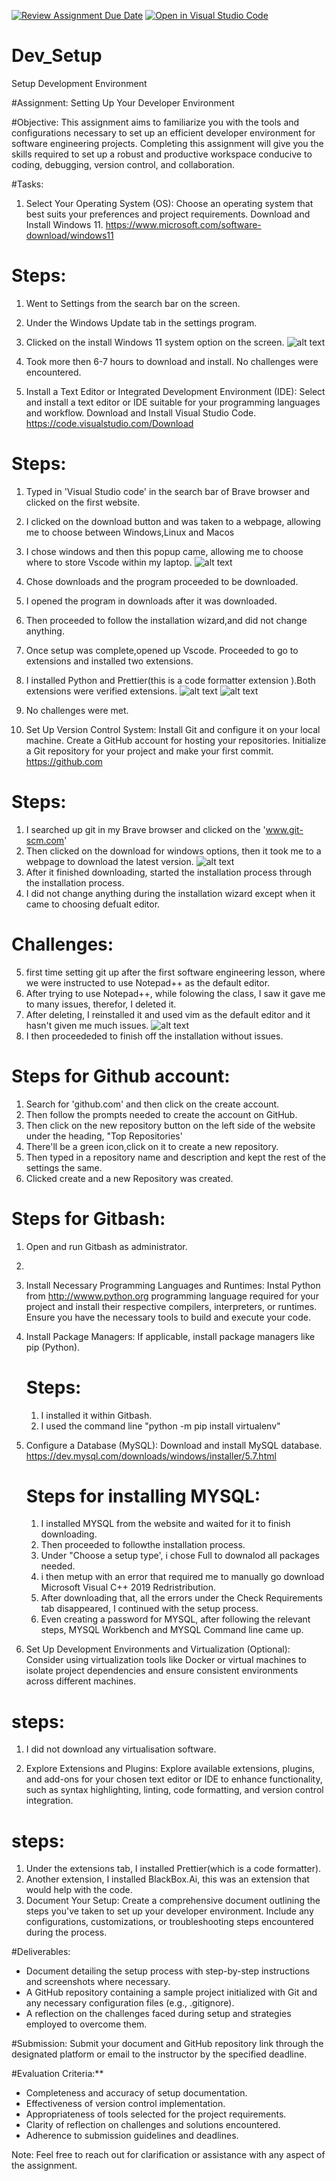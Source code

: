 [![Review Assignment Due Date](https://classroom.github.com/assets/deadline-readme-button-22041afd0340ce965d47ae6ef1cefeee281415154144c7c493a6346c4f15d667ab976d596c.svg)](https://classroom.github.com/a/vbnbTt5m)
[![Open in Visual Studio Code](https://classroom.github.com/assets/open-in-vscode-2e0aaae1b6195c2367325f4f02e2d04e9abb55f0b24a779b69b11b9e10269abc.svg)](https://classroom.github.com/online_ide?assignment_repo_id=15267321&assignment_repo_type=AssignmentRepo)
# Dev_Setup
Setup Development Environment

#Assignment: Setting Up Your Developer Environment

#Objective:
This assignment aims to familiarize you with the tools and configurations necessary to set up an efficient developer environment for software engineering projects. Completing this assignment will give you the skills required to set up a robust and productive workspace conducive to coding, debugging, version control, and collaboration.

#Tasks:

1. Select Your Operating System (OS):
   Choose an operating system that best suits your preferences and project requirements. Download and Install Windows 11. https://www.microsoft.com/software-download/windows11
# Steps:
1. Went to Settings from the search bar on the screen.
2. Under the Windows Update tab in the settings program.
3. Clicked on the install Windows 11 system option on the screen.
![alt text](image-1.png)
4. Took more then 6-7 hours to download and install. No challenges were encountered.

2. Install a Text Editor or Integrated Development Environment (IDE):
   Select and install a text editor or IDE suitable for your programming languages and workflow. Download and Install Visual Studio Code. https://code.visualstudio.com/Download
# Steps:
1. Typed in 'Visual Studio code' in the search bar of Brave browser and clicked on the first website.
2. I clicked on the download button and was taken to a webpage, allowing me to choose between Windows,Linux and Macos
3. I chose windows and then this popup came, allowing me to choose where to store Vscode within my laptop. 
![alt text](image.png)
4. Chose downloads and the program proceeded to be downloaded.
5. I opened the program in downloads after it was downloaded. 
6. Then proceeded to follow the installation wizard,and did not change anything.
7. Once setup was complete,opened up Vscode. Proceeded to go to extensions and installed two extensions.
8. I installed Python and Prettier(this is a code formatter extension ).Both extensions were verified extensions.
![alt text](image-2.png)   ![alt text](image-3.png)
9. No challenges were met.

3. Set Up Version Control System:
   Install Git and configure it on your local machine. Create a GitHub account for hosting your repositories. Initialize a Git repository for your project and make your first commit. https://github.com
# Steps: 
1. I searched up git in my Brave browser and clicked on the 'www.git-scm.com'
2. Then clicked on the download for windows options, then it took me to a webpage to download the latest version.
![alt text](image-4.png)
3. After it finished downloading, started the installation process through the installation process.  
4. I did not change anything during the installation wizard except when it came to choosing defualt editor.
# Challenges:
5. first time setting git up after the first software engineering lesson, where we were instructed to use Notepad++ as the default editor. 
6. After trying to use Notepad++, while folowing the class, I saw it gave me to many issues, therefor, I deleted it.
7. After deleting, I reinstalled it and used vim as the default editor and it hasn't given me much issues.
![alt text](image-5.png)
8. I then proceededed to finish off the installation without issues. 
 # Steps for Github account: 
1. Search for 'github.com' and then click on the create account.
2. Then follow the prompts needed to create the account on GitHub. 
3. Then click on the new repository button on the left side of the website under the heading, "Top Repositories' 
4. There'll be a green icon,click on it to create a new repository. 
4. Then typed in a repository name and description and kept the rest of the settings the same. 
5. Clicked create and a new Repository was created.   
# Steps for Gitbash:
1. Open and run Gitbash as administrator. 
2. 


4. Install Necessary Programming Languages and Runtimes:
  Instal Python from http://wwww.python.org programming language required for your project and install their respective compilers, interpreters, or runtimes. Ensure you have the necessary tools to build and execute your code.

5. Install Package Managers:
   If applicable, install package managers like pip (Python).
   # Steps:
   1. I installed it within Gitbash.
   2. I used the command line "python -m pip install virtualenv"
   
6. Configure a Database (MySQL):
   Download and install MySQL database. https://dev.mysql.com/downloads/windows/installer/5.7.html
   # Steps for installing MYSQL:
   1. I installed MYSQL from the website and waited for it to finish downloading. 
   2. Then proceeded to followthe installation process. 
   3. Under "Choose a setup type', i chose Full to downalod all packages needed.
   4. i then metup with an error that required me to manually go download Microsoft Visual C++ 2019 Redristribution.
   5. After downloading that, all the errors under the Check Requirements tab disappeared, I continued with the setup process.
   6. Even creating a password for MYSQL, after following the relevant steps, MYSQL Workbench and MYSQL Command line came up.

7. Set Up Development Environments and Virtualization (Optional):
   Consider using virtualization tools like Docker or virtual machines to isolate project dependencies and ensure consistent environments across different machines.
# steps: 
1. I did not download any virtualisation software.   

8. Explore Extensions and Plugins:
   Explore available extensions, plugins, and add-ons for your chosen text editor or IDE to enhance functionality, such as syntax highlighting, linting, code formatting, and version control integration.
# steps: 
1. Under the extensions tab, I installed Prettier(which is a code formatter). 
2. Another extension, I installed BlackBox.Ai, this was an extension that would help with the code. 
9. Document Your Setup:
    Create a comprehensive document outlining the steps you've taken to set up your developer environment. Include any configurations, customizations, or troubleshooting steps encountered during the process. 

#Deliverables:
- Document detailing the setup process with step-by-step instructions and screenshots where necessary.
- A GitHub repository containing a sample project initialized with Git and any necessary configuration files (e.g., .gitignore).
- A reflection on the challenges faced during setup and strategies employed to overcome them.

#Submission:
Submit your document and GitHub repository link through the designated platform or email to the instructor by the specified deadline.

#Evaluation Criteria:**
- Completeness and accuracy of setup documentation.
- Effectiveness of version control implementation.
- Appropriateness of tools selected for the project requirements.
- Clarity of reflection on challenges and solutions encountered.
- Adherence to submission guidelines and deadlines.

Note: Feel free to reach out for clarification or assistance with any aspect of the assignment.
